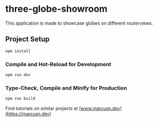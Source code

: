 # three-globe-showroom

This application is made to showcase globes on different routerviews.


## Project Setup

```sh
npm install
```

### Compile and Hot-Reload for Development

```sh
npm run dev
```

### Type-Check, Compile and Minify for Production

```sh
npm run build
```

Find tutorials on similar projects at
[www.marcusn.dev](https://marcusn.dev)
